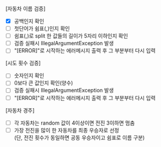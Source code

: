 [자동차 이름 검증]
* [x] 공백인지 확인
* [ ] 첫단어가 쉼표(,)인지 확인
* [ ] 쉼표(,)로 split 한 값들의 길이가 5자리 이하인지 확인
* [ ] 검증 실패시 IllegalArgumentException 발생
* [ ] "[ERROR]"로 시작하는 에러메시지 출력 후 그 부분부터 다시 입력

[시도 횟수 검증]
* [ ] 숫자인지 확인
* [ ] 0보다 큰 값인지 확인(양수)
* [ ] 검증 실패시 IllegalArgumentException 발생
* [ ] "[ERROR]"로 시작하는 에러메시지 출력 후 그 부분부터 다시 입력
  
[자동차 경주]
* [ ] 각 자동차는 random 값이 4이상이면 전진 3이하면 멈춤
* [ ] 가장 전진을 많이 한 자동차를 최종 우승자로 선정<br>
  (단, 전진 횟수가 동일하면 공동 우승자이고 쉼표로 이름 구분)